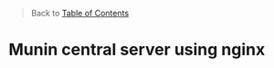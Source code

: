 > Back to [Table of Contents](https://github.com/jpfluger/examples)

# Munin central server using nginx


